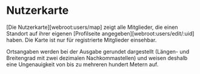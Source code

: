 # Nutzerkarte #

[Die Nutzerkarte][webroot:users/map] zeigt alle Mitglieder, die einen Standort auf ihrer eigenen [Profilseite angegeben][webroot:users/edit/:uid] haben. Die Karte ist nur für registrierte Mitglieder einsehbar.

Ortsangaben werden bei der Ausgabe gerundet dargestellt (Längen- und Breitengrad mit zwei dezimalen Nachkommastellen) und weisen deshalb eine Ungenauigkeit von bis zu mehreren hundert Metern auf.